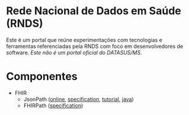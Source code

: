 # Rede Nacional de Dados em Saúde (RNDS)

Este é um portal que reúne experimentações com tecnologias e ferramentas referenciadas pela RNDS com foco em desenvolvedores de software. *Este não é um portal oficial do DATASUS/MS*. 

# Componentes

- FHIR
  - JsonPath ([online](https://jsonpath.com/), [specification](https://goessner.net/articles/JsonPath/), [tutorial](https://www.baeldung.com/guide-to-jayway-jsonpath), [java](https://github.com/json-path/JsonPath))
  - FHIRPath ([specification](http://hl7.org/fhirpath/))
